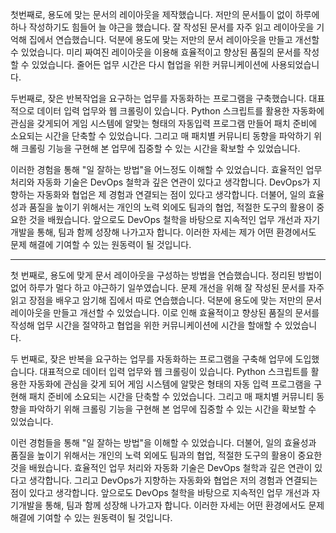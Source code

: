 첫번째로, 용도에 맞는 문서의 레이아웃을 제작했습니다. 저만의 문서틀이 없이 하루에 하나 작성하기도 힘들어 늘 야근을 했습니다. 잘 작성된 문서를 자주 읽고 레이아웃을 기억해 집에서 연습했습니다. 덕분에 용도에 맞는 저만의 문서 레이아웃을 만들고 개선할 수 있었습니다. 미리 짜여진 레이아웃을 이용해 효율적이고 향상된 품질의 문서를 작성할 수 있었습니다. 줄어든 업무 시간은 다시 협업을 위한 커뮤니케이션에 사용되었습니다.

두번째로, 잦은 반복작업을 요구하는 업무를 자동화하는 프로그램을 구축했습니다. 대표적으로 데이터 입력 업무와 웹 크롤링이 있습니다. Python 스크립트를 활용한 자동화에 관심을 갖게되어 게임 시스템에 알맞는 형태의 자동입력 프로그램 만들어 패치 준비에 소요되는 시간을 단축할 수 있었습니다. 그리고 매 패치별 커뮤니티 동향을 파악하기 위해 크롤링 기능을 구현해 본 업무에 집중할 수 있는 시간을 확보할 수 있었습니다.

이러한 경험을 통해 "일 잘하는 방법"을 어느정도 이해할 수 있었습니다. 효율적인 업무 처리와 자동화 기술은 DevOps 철학과 깊은 연관이 있다고 생각합니다. DevOps가 지향하는 자동화와 협업은 제 경험과 연결되는 점이 있다고 생각합니다. 더불어, 일의 효율성과 품질을 높이기 위해서는 개인의 노력 외에도 팀과의 협업, 적절한 도구의 활용이 중요한 것을 배웠습니다. 앞으로도 DevOps 철학을 바탕으로 지속적인 업무 개선과 자기개발을 통해, 팀과 함께 성장해 나가고자 합니다. 이러한 자세는 제가 어떤 환경에서도 문제 해결에 기여할 수 있는 원동력이 될 것입니다.

---

첫 번째로, 용도에 맞게 문서 레이아웃을 구성하는 방법을 연습했습니다. 정리된 방법이 없어 하루가 멀다 하고 야근하기 일쑤였습니다. 문제 개선을 위해 잘 작성된 문서를 자주 읽고 장점을 배우고 암기해 집에서 따로 연습했습니다. 덕분에 용도에 맞는 저만의 문서 레이아웃을 만들고 개선할 수 있었습니다. 이로 인해 효율적이고 향상된 품질의 문서를 작성해 업무 시간을 절약하고 협업을 위한 커뮤니케이션에 시간을 할애할 수 있었습니다.

두 번째로, 잦은 반복을 요구하는 업무를 자동화하는 프로그램을 구축해 업무에 도입했습니다. 대표적으로 데이터 입력 업무와 웹 크롤링이 있습니다. Python 스크립트를 활용한 자동화에 관심을 갖게 되어 게임 시스템에 알맞은 형태의 자동 입력 프로그램을 구현해 패치 준비에 소요되는 시간을 단축할 수 있었습니다. 그리고 매 패치별 커뮤니티 동향을 파악하기 위해 크롤링 기능을 구현해 본 업무에 집중할 수 있는 시간을 확보할 수 있었습니다.

이런 경험들을 통해 "일 잘하는 방법"을 이해할 수 있었습니다. 더불어, 일의 효율성과 품질을 높이기 위해서는 개인의 노력 외에도 팀과의 협업, 적절한 도구의 활용이 중요한 것을 배웠습니다. 효율적인 업무 처리와 자동화 기술은 DevOps 철학과 깊은 연관이 있다고 생각합니다. 그리고 DevOps가 지향하는 자동화와 협업은 저의 경험과 연결되는 점이 있다고 생각합니다. 앞으로도 DevOps 철학을 바탕으로 지속적인 업무 개선과 자기개발을 통해, 팀과 함께 성장해 나가고자 합니다. 이러한 자세는 어떤 환경에서도 문제 해결에 기여할 수 있는 원동력이 될 것입니다.
